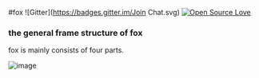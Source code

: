 #fox
![Gitter](https://badges.gitter.im/Join Chat.svg)
[![Open Source Love](https://badges.frapsoft.com/os/v1/open-source.svg?v=102)](https://github.com/wenbo2018/fox/)

### the general frame structure of fox

fox is mainly consists of four parts.

 ![image](https://github.com/wenbo2018/fox/blob/master/fox-framework1.png)


